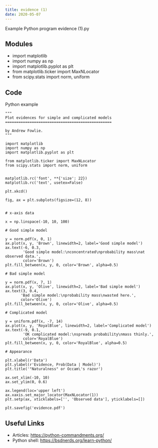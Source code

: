 ```yaml
---
title: evidence (1)
date: 2020-05-07
---
```

Example Python program evidence (1).py

## Modules

* import matplotlib
* import numpy as np
* import matplotlib.pyplot as plt
* from matplotlib.ticker import MaxNLocator
* from scipy.stats import norm, uniform

## Code

Python example

    """
    Plot evidences for simple and complicated models
    ================================================
    
    by Andrew Fowlie.
    """
    
    import matplotlib
    import numpy as np
    import matplotlib.pyplot as plt
    
    from matplotlib.ticker import MaxNLocator
    from scipy.stats import norm, uniform
    
    
    matplotlib.rc('font', **{'size': 22})
    matplotlib.rc('text', usetex=False)
    
    plt.xkcd()
    
    fig, ax = plt.subplots(figsize=(12, 8))
    
    
    # x-axis data
    
    x = np.linspace(-10, 10, 100)
    
    # Good simple model
    
    y = norm.pdf(x, 0, 1)
    ax.plot(x, y, 'Brown', linewidth=2, label='Good simple model')
    ax.text(-6, 0.3,
            'Good simple model:\nconcentrated\nprobability mass\nat observed data.',
            color='Brown')
    plt.fill_between(x, y, 0, color='Brown', alpha=0.5)
    
    # Bad simple model
    
    y = norm.pdf(x, 7, 1)
    ax.plot(x, y, 'Olive', linewidth=2, label='Bad simple model')
    ax.text(3, 0.4,
           'Bad simple model:\nprobability mass\nwasted here.',
           color='Olive')
    plt.fill_between(x, y, 0, color='Olive', alpha=0.5)
    
    # Complicated model
    
    y = uniform.pdf(x, -7, 14)
    ax.plot(x, y, 'RoyalBlue', linewidth=2, label='Complicated model')
    ax.text(-9, 0.1,
            'OK complicated model:\nspreads probability\nmass thinly.',
            color='RoyalBlue')
    plt.fill_between(x, y, 0, color='RoyalBlue', alpha=0.5)
    
    # Appearance
    
    plt.xlabel(r'Data')
    plt.ylabel(r'Evidence, Prob(Data | Model)')
    plt.title('"Naturalness" or Occam\'s razor')
    
    ax.set_xlim(-10, 10)
    ax.set_ylim(0, 0.6)
    
    ax.legend(loc='upper left')
    ax.xaxis.set_major_locator(MaxNLocator(1))
    plt.setp(ax, xticklabels=['', 'Observed data'], yticklabels=[])
    
    plt.savefig('evidence.pdf')

## Useful Links

- Articles: https://python-commandments.org/
- Python shell: https://bsdnerds.org/learn-python/
